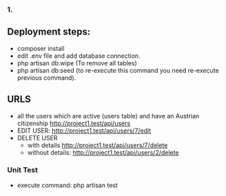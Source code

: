 
### 1.

## Deployment steps:
- composer install
- edit .env file and add database connection.
- php artisan db:wipe (To remove all tables)
- php artisan db:seed (to re-execute this command you need re-execute previous command).

## URLS
- all the users which are active (users table) and have an Austrian citizenship
  http://project1.test/api/users
- EDIT USER:  http://project1.test/api/users/7/edit
- DELETE USER 
  - with details
  http://project1.test/api/users/7/delete
  - without details:
  http://project1.test/api/users/2/delete

### Unit Test
- execute command:
   php artisan test

